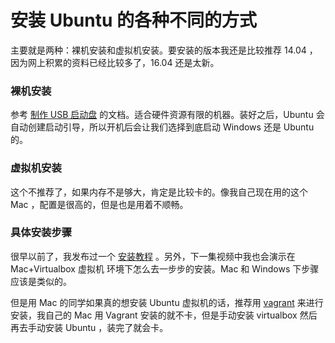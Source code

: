 # 安装 Ubuntu 的各种不同的方式

主要就是两种：裸机安装和虚拟机安装。要安装的版本我还是比较推荐 14.04 ，因为网上积累的资料已经比较多了，16.04 还是太新。

### 裸机安装

参考 [制作 USB 启动盘](http://www.ubuntu.com/download/desktop/create-a-usb-stick-on-mac-osx) 的文档。适合硬件资源有限的机器。装好之后，Ubuntu 会自动创建启动引导，所以开机后会让我们选择到底启动 Windows 还是 Ubuntu 的。

### 虚拟机安装

这个不推荐了，如果内存不是够大，肯定是比较卡的。像我自己现在用的这个 Mac ，配置是很高的，但是也是用着不顺畅。

### 具体安装步骤

很早以前了，我发布过一个 [安装教程](http://haoduoshipin.com/v/11) 。另外，下一集视频中我也会演示在 Mac+Virtualbox 虚拟机 环境下怎么去一步步的安装。Mac 和 Windows 下步骤应该是类似的。

但是用 Mac 的同学如果真的想安装 Ubuntu 虚拟机的话，推荐用 [vagrant](http://haoduoshipin.com/v/105) 来进行安装，我自己的 Mac 用 Vagrant 安装的就不卡，但是手动安装 virtualbox 然后再去手动安装 Ubuntu ，装完了就会卡。

